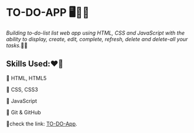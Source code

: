 # **TO-DO-APP** 🖥️👩‍💻
*Building to-do-list list web app using HTML, CSS and JavaScript with the ability to display, create, edit, complete, refresh, delete and delete-all your tasks.*👩‍💻

## Skills Used:❤️‍🔥
📌 HTML, HTML5

📌 CSS, CSS3

📌 JavaScript

📌 Git & GitHub

:link:check the link: [TO-DO-App](https://mai-elhajeen.github.io/TO-DO-APP/).